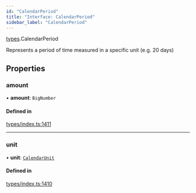 ```yaml
---
id: "CalendarPeriod"
title: "Interface: CalendarPeriod"
sidebar_label: "CalendarPeriod"
---
```


[types](../../../modules/Types/Types.md).CalendarPeriod

Represents a period of time measured in a specific unit (e.g. 20 days)

## Properties

### amount

• **amount**: `BigNumber`

#### Defined in

[types/index.ts:1411](https://github.com/PolymeshAssociation/polymesh-sdk/blob/91c2d2d8/src/types/index.ts#L1411)

___

### unit

• **unit**: [`CalendarUnit`](../../../enums/Types/CalendarUnit/CalendarUnit.md)

#### Defined in

[types/index.ts:1410](https://github.com/PolymeshAssociation/polymesh-sdk/blob/91c2d2d8/src/types/index.ts#L1410)
